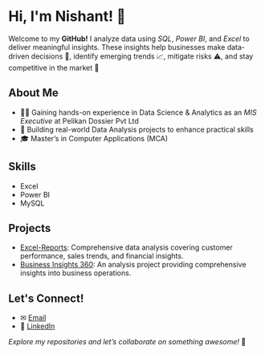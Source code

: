 # Hi, I'm Nishant! 👋 

Welcome to my **GitHub!** I analyze data using *SQL*, *Power BI*, and *Excel* to deliver meaningful insights. These insights help businesses make data-driven decisions 🤔, identify emerging trends 📈, mitigate risks ⚠, and stay competitive in the market 🚀

## About Me
- 👨‍💻 Gaining hands-on experience in Data Science & Analytics as an *MIS Executive* at Pelikan Dossier Pvt Ltd
- 🌱 Building real-world Data Analysis projects to enhance practical skills
- 🎓 Master’s in Computer Applications (MCA)

## Skills 
- Excel
- Power BI
- MySQL

## Projects
- [Excel-Reports](https://github.com/nishant-s-anlst/Excel-Reports): Comprehensive data analysis covering customer performance, sales trends, and financial insights.
- [Business Insights 360](https://github.com/nishant-s-anlst/): An analysis project providing comprehensive insights into business operations.

## Let's Connect!
- ✉ [Email](mailto:nsharma1817@gmail.com)
- 🔗 [LinkedIn](https://www.linkedin.com/in/nishant-s-analyst/)

*Explore my repositories and let’s collaborate on something awesome!* 🚀
